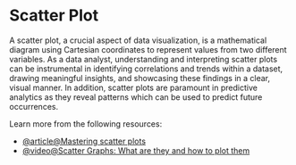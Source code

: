 # Scatter Plot 

A scatter plot, a crucial aspect of data visualization, is a mathematical diagram using Cartesian coordinates to represent values from two different variables. As a data analyst, understanding and interpreting scatter plots can be instrumental in identifying correlations and trends within a dataset, drawing meaningful insights, and showcasing these findings in a clear, visual manner. In addition, scatter plots are paramount in predictive analytics as they reveal patterns which can be used to predict future occurrences.

Learn more from the following resources:

- [@article@Mastering scatter plots](https://www.atlassian.com/data/charts/what-is-a-scatter-plot)
- [@video@Scatter Graphs: What are they and how to plot them](https://www.youtube.com/watch?v=Vyg9qmBsgAc)